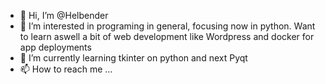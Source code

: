 - 👋 Hi, I’m @Helbender
- 👀 I’m interested in programing in general, focusing now in python. Want to learn aswell a bit of web development like Wordpress and docker for app deployments
- 🌱 I’m currently learning tkinter on python and next Pyqt
- 📫 How to reach me ...

<!---
Helbender/Helbender is a ✨ special ✨ repository because its `README.md` (this file) appears on your GitHub profile.
You can click the Preview link to take a look at your changes.
--->
